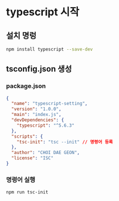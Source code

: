 # typescript 시작

## 설치 명렁

```bash
npm install typescript --save-dev
```

## tsconfig.json 생성

### package.json

```json
{
  "name": "typescript-setting",
  "version": "1.0.0",
  "main": "index.js",
  "devDependencies": {
    "typescript": "^5.6.3"
  },
  "scripts": {
    "tsc-init": "tsc --init" // 명령어 등록
  },
  "author": "CHOI DAE GEON",
  "license": "ISC"
}
```

### 명령어 실행

```bash
npm run tsc-init
```
